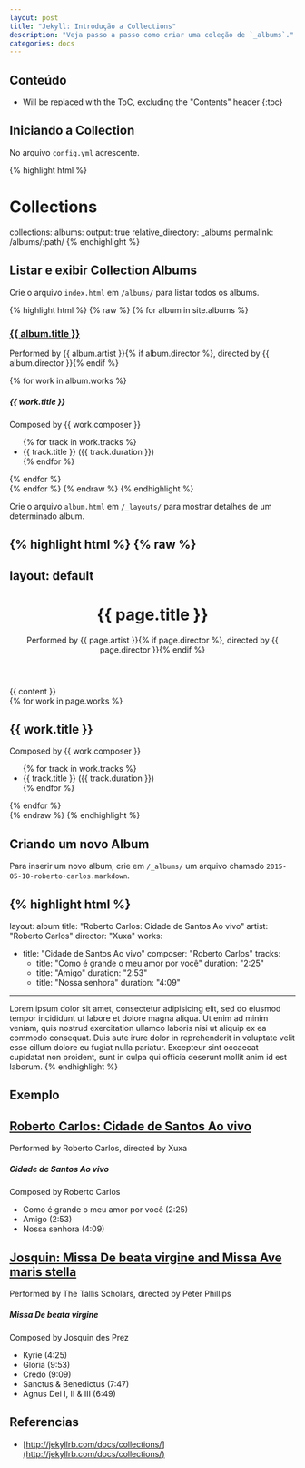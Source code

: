 ```yaml
---
layout: post
title: "Jekyll: Introdução a Collections"
description: "Veja passo a passo como criar uma coleção de `_albums`."
categories: docs
---
```


## Conteúdo

* Will be replaced with the ToC, excluding the "Contents" header
{:toc}

## Iniciando a Collection

No arquivo `config.yml` acrescente.

{% highlight html %}
# Collections
collections:
  albums:
    output: true
    relative_directory: _albums
    permalink: /albums/:path/
{% endhighlight %}

## Listar e exibir Collection Albums

Crie o arquivo `index.html` em `/albums/` para listar todos os albums.

{% highlight html %}
{% raw %}
{% for album in site.albums %}
<article>
  <h3><a href="{{ album.url | prepend: site.url }}">{{ album.title }} </a></h3>
  <p>Performed by {{ album.artist }}{% if album.director %}, directed by {{ album.director }}{% endif %}</p>
  {% for work in album.works %}
  <h5>{{ work.title }}</h5>
  <p>Composed by {{ work.composer }}</p>
  <ul>
    {% for track in work.tracks %}
    <li>{{ track.title }} ({{ track.duration }})</li>
    {% endfor %}
  </ul>
  {% endfor %}
</article>
{% endfor %}
{% endraw %}
{% endhighlight %}

Crie o arquivo `album.html` em `/_layouts/` para mostrar detalhes de um determinado album.

{% highlight html %}
{% raw %}
---
layout: default
---
<main>
  <header>
    <h1>{{ page.title }}</h1>
    <p>Performed by {{ page.artist }}{% if page.director %}, directed by {{ page.director }}{% endif %}</p>
  </header>
  <article class="entry-content">
    {{ content }}
  </article>
  <footer>
    {% for work in page.works %}
    <h2>{{ work.title }}</h2>
    <p>Composed by {{ work.composer }}</p>
    <ul>
      {% for track in work.tracks %}
      <li>{{ track.title }} ({{ track.duration }})</li>
      {% endfor %}
    </ul>
    {% endfor %}
  </footer>
</main>
{% endraw %}
{% endhighlight %}

## Criando um novo Album

Para inserir um novo album, crie em `/_albums/` um arquivo chamado `2015-05-10-roberto-carlos.markdown`.

{% highlight html %}
---
layout: album
title: "Roberto Carlos: Cidade de Santos Ao vivo"
artist: "Roberto Carlos"
director: "Xuxa"
works:
  - title: "Cidade de Santos Ao vivo"
    composer: "Roberto Carlos"
    tracks:
      - title: "Como é grande o meu amor por você"
        duration: "2:25"
      - title: "Amigo"
        duration: "2:53"
      - title: "Nossa senhora"
        duration: "4:09"
---

Lorem ipsum dolor sit amet, consectetur adipisicing elit, sed do eiusmod
tempor incididunt ut labore et dolore magna aliqua. Ut enim ad minim veniam,
quis nostrud exercitation ullamco laboris nisi ut aliquip ex ea commodo
consequat. Duis aute irure dolor in reprehenderit in voluptate velit esse
cillum dolore eu fugiat nulla pariatur. Excepteur sint occaecat cupidatat non
proident, sunt in culpa qui officia deserunt mollit anim id est laborum.
{% endhighlight %}

## Exemplo

<article>
  <h2><a href="/albums/2015-05-10-roberto-carlos/">Roberto Carlos: Cidade de Santos Ao vivo </a></h2>
  <p>Performed by Roberto Carlos, directed by Xuxa</p>
  <h5>Cidade de Santos Ao vivo</h5>
  <p>Composed by Roberto Carlos</p>
  <ul>
    <li>Como é grande o meu amor por você (2:25)</li>
    <li>Amigo (2:53)</li>
    <li>Nossa senhora (4:09)</li>
  </ul>
</article>
<article>
  <h2><a href="/albums/2015-05-11-josquin/">Josquin: Missa De beata virgine and Missa Ave maris stella </a></h2>
  <p>Performed by The Tallis Scholars, directed by Peter Phillips</p>
  <h5>Missa De beata virgine</h5>
  <p>Composed by Josquin des Prez</p>
  <ul>
    <li>Kyrie (4:25)</li>
    <li>Gloria (9:53)</li>
    <li>Credo (9:09)</li>
    <li>Sanctus &amp; Benedictus (7:47)</li>
    <li>Agnus Dei I, II &amp; III (6:49)</li>
  </ul>
</article>

## Referencias

- [http://jekyllrb.com/docs/collections/](http://jekyllrb.com/docs/collections/)
